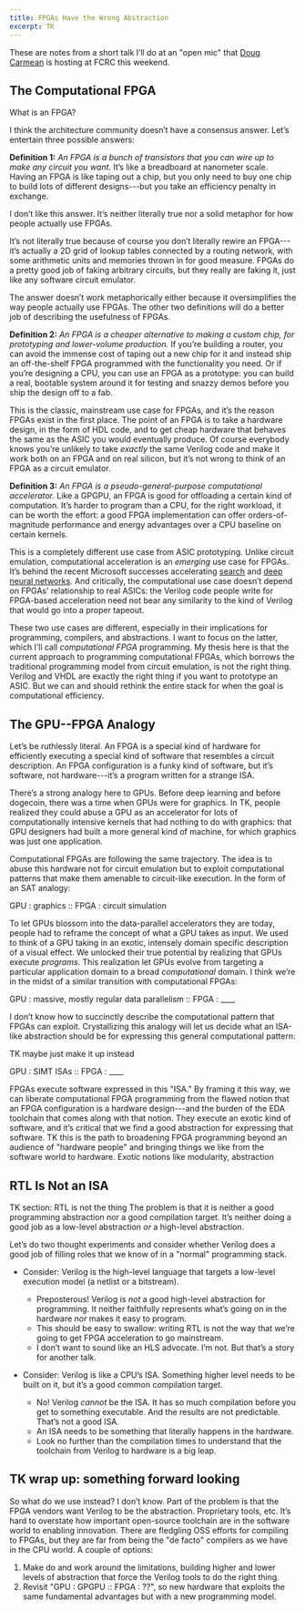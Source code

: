 ```yaml
---
title: FPGAs Have the Wrong Abstraction
excerpt: TK
---
```

These are notes from a short talk I’ll do at an "open mic" that [Doug Carmean][doug] is hosting at FCRC this weekend.

[doug]: https://www.microsoft.com/en-us/research/people/dcarmean/

## The Computational FPGA

What is an FPGA?

I think the architecture community doesn’t have a consensus answer.
Let’s entertain three possible answers:

**Definition 1:** *An FPGA is a bunch of transistors that you can wire up to make any circuit you want.* It’s like a breadboard at nanometer scale. Having an FPGA is like taping out a chip, but you only need to buy one chip to build lots of different designs---but you take an efficiency penalty in exchange.

I don’t like this answer.
It’s neither literally true nor a solid metaphor for how people actually use FPGAs.

It’s not literally true because of course you don’t literally rewire an FPGA---it’s actually a 2D grid of lookup tables connected by a routing network, with some arithmetic units and memories thrown in for good measure.
FPGAs do a pretty good job of faking arbitrary circuits, but they really are faking it, just like any software circuit emulator.

The answer doesn’t work metaphorically either because it oversimplifies the way people actually use FPGAs.
The other two definitions will do a better job of describing the usefulness of FPGAs.

**Definition 2:** *An FPGA is a cheaper alternative to making a custom chip, for prototyping and lower-volume production.* If you’re building a router, you can avoid the immense cost of taping out a new chip for it and instead ship an off-the-shelf FPGA programmed with the functionality you need. Or if you’re designing a CPU, you can use an FPGA as a prototype: you can build a real, bootable system around it for testing and snazzy demos before you ship the design off to a fab.

This is the classic, mainstream use case for FPGAs, and it’s the reason FPGAs exist in the first place.
The point of an FPGA is to take a hardware design, in the form of HDL code, and to get cheap hardware that behaves the same as the ASIC you would eventually produce.
Of course everybody knows you’re unlikely to take *exactly* the same Verilog code and make it work both on an FPGA and on real silicon, but it’s not wrong to think of an FPGA as a circuit emulator.

**Definition 3:** *An FPGA is a pseudo-general-purpose computational accelerator.* Like a GPGPU, an FPGA is good for offloading a certain kind of computation. It’s harder to program than a CPU, for the right workload, it can be worth the effort: a good FPGA implementation can offer orders-of-magnitude performance and energy advantages over a CPU baseline on certain kernels.

This is a completely different use case from ASIC prototyping.
Unlike circuit emulation, computational acceleration is an *emerging* use case for FPGAs.
It’s behind the recent Microsoft successes accelerating [search][catapult] and [deep neural networks][brainwave].
And critically, the computational use case doesn’t depend on FPGAs’ relationship to real ASICs:
the Verilog code people write for FPGA-based acceleration need not bear any similarity to the kind of Verilog that would go into a proper tapeout.

[catapult]: https://www.microsoft.com/en-us/research/project/project-catapult/
[brainwave]: https://www.microsoft.com/en-us/research/project/project-brainwave/

These two use cases are different, especially in their implications for programming, compilers, and abstractions.
I want to focus on the latter, which I’ll call *computational FPGA* programming.
My thesis here is that the current approach to programming computational FPGAs, which borrows the traditional programming model from circuit emulation, is not the right thing.
Verilog and VHDL are exactly the right thing if you want to prototype an ASIC.
But we can and should rethink the entire stack for when the goal is computational efficiency.

## The GPU--FPGA Analogy

Let’s be ruthlessly literal.
An FPGA is a special kind of hardware for efficiently executing a special kind of software that resembles a circuit description.
An FPGA configuration is a funky kind of software, but it’s software, not hardware---it’s a program written for a strange ISA.

There’s a strong analogy here to GPUs.
Before deep learning and before dogecoin, there was a time when GPUs were for graphics.
In TK, people realized they could abuse a GPU as an accelerator for lots of computationally intensive kernels that had nothing to do with graphics: that GPU designers had built a more general kind of machine, for which graphics was just one application.

Computational FPGAs are following the same trajectory.
The idea is to abuse this hardware not for circuit emulation but to exploit computational patterns that make them amenable to circuit-like execution.
In the form of an SAT analogy:

<p class="showcase">
GPU : graphics :: FPGA : circuit simulation
</p>

To let GPUs blossom into the data-parallel accelerators they are today, people had to reframe the concept of what a GPU takes as input.
We used to think of a GPU taking in an exotic, intensely domain specific description of a visual effect.
We unlocked their true potential by realizing that GPUs execute *programs*.
This realization let GPUs evolve from targeting a particular application domain to a broad *computational* domain.
I think we’re in the midst of a similar transition with computational FPGAs:

<p class="showcase">
GPU : massive, mostly regular data parallelism :: FPGA : ____
</p>

I don’t know how to succinctly describe the computational pattern that FPGAs can exploit.
Crystallizing this analogy will let us decide what an ISA-like abstraction should be for expressing this general computational pattern:

TK maybe just make it up instead

<p class="showcase">
GPU : SIMT ISAs :: FPGA : ____
</p>

FPGAs execute software expressed in this "ISA."
By framing it this way, we can liberate computational FPGA programming from the flawed notion that an FPGA configuration is a hardware design---and the burden of the EDA toolchain that comes along with that notion.
They execute an exotic kind of software, and it’s critical that we find a good abstraction for expressing that software.
TK this is the path to broadening FPGA programming beyond an audience of "hardware people" and bringing things we like from the software world to hardware. Exotic notions like modularity, abstraction

## RTL Is Not an ISA

TK section: RTL is not the thing
The problem is that it is neither a good programming abstraction nor a good compilation target.
It’s neither doing a good job as a low-level abstraction *or* a high-level abstraction.

Let’s do two thought experiments and consider whether Verilog does a good job of filling roles that we know of in a "normal" programming stack.

- Consider: Verilog is the high-level language that targets a low-level execution model (a netlist or a bitstream).
  - Preposterous! Verilog is *not* a good high-level abstraction for programming. It neither faithfully represents what’s going on in the hardware *nor* makes it easy to program.
  - This should be easy to swallow: writing RTL is not the way that we’re going to get FPGA acceleration to go mainstream.
  - I don’t want to sound like an HLS advocate. I’m not. But that’s a story for another talk.

- Consider: Verilog is like a CPU’s ISA. Something higher level needs to be built on it, but it’s a good common compilation target.
  - No! Verilog *cannot* be the ISA. It has so much compilation before you get to something executable. And the results are not predictable. That’s not a good ISA.
  - An ISA needs to be something that literally happens in the hardware.
  - Look no further than the compilation times to understand that the toolchain from Verilog to hardware is a big leap.

## TK wrap up: something forward looking

So what do we use instead?
I don’t know.
Part of the problem is that the FPGA vendors want Verilog to be the abstraction. Proprietary tools, etc. It’s hard to overstate how important open-source toolchain are in the software world to enabling innovation. There are fledgling OSS efforts for compiling to FPGAs, but they are far from being the "de facto" compilers as we have in the CPU world.
A couple of options:

1. Make do and work around the limitations, building higher and lower levels of abstraction that force the Verilog tools to do the right thing.
2. Revisit "GPU : GPGPU :: FPGA : ??", so new hardware that exploits the same fundamental advantages but with a new programming model.